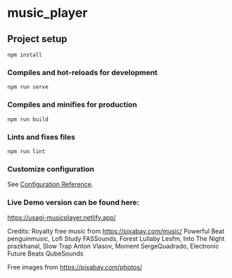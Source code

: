 # music_player

## Project setup
```
npm install
```

### Compiles and hot-reloads for development
```
npm run serve
```

### Compiles and minifies for production
```
npm run build
```

### Lints and fixes files
```
npm run lint
```

### Customize configuration
See [Configuration Reference](https://cli.vuejs.org/config/).



### Live Demo version can be found here: 
https://usagi-musicplayer.netlify.app/

Credits:
Royalty free music from https://pixabay.com/music/
Powerful Beat penguinmusic, 
Lofi Study FASSounds,
 Forest Lullaby Lesfm,
 Into The Night prazkhanal, 
Slow Trap Anton Vlasov, 
Moment SergeQuadrado,
Electronic Future Beats QubeSounds

Free images from https://pixabay.com/photos/
